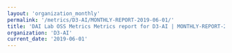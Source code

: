 ```yaml
---
layout: 'organization_monthly'
permalink: '/metrics/D3-AI/MONTHLY-REPORT-2019-06-01/'
title: 'DAI Lab OSS Metrics Metrics report for D3-AI | MONTHLY-REPORT-2019-06-01'
organization: 'D3-AI'
current_date: '2019-06-01'
---
```

